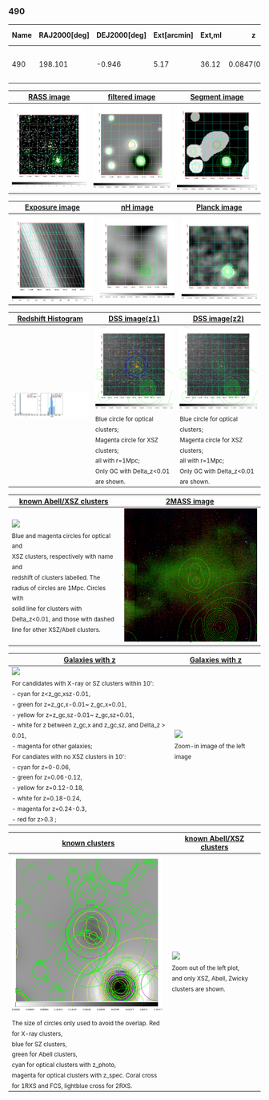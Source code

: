 <div STYLE="page-break-after: always;"></div>

### 490

|Name|RAJ2000[deg]|DEJ2000[deg] |Ext[arcmin]| Ext,ml | z | z_src| C|GC(XSZ,Delta_z<0.01)| GC(OPT,Delta_z<0.01)|GC| R_sig[arcmin] | R500[arcmin] | R500[Mpc]| CRsig[c/s] | CR500[c/s] |L500[1E44 erg/s]|F500[1E-12 erg/s/cm^2]| M500[1E14 Msun]|Tx[keV]|Cnt_sig|Beta|Rc[arcmin]|Comment|Alias|
|---|---|---|---|---|---|------|---|--------|---------|----------|---|---|---|---|---|---|---|---|---|---|---|---|---|---|
|490| 198.101| -0.946| 5.17| 36.12| 0.0847(0.005)| z1, z_xsz| B| F20| A, N, RM, W| A, F20, N, W| 18.775| 8.909| 0.850| 0.237(0.077)| 0.218(0.071)| 0.742(0.216)| 4.164(1.215)| 1.89(0.28)| 3.26(0.30)| 72.2| 0.810(-0.145+0.127)| 9.084(-2.246+1.752)| -| t267|

|[RASS image](../image/490/490_img.pdf)|[filtered image](../image/490/490_fil.pdf)|[Segment image](../image/490/490_seg.pdf)|
|-------------------|--------------------|-------------------|
| <img src="../image/490/490_img.png" width="300">  | <img src="../image/490/490_fil.png" width="300">   | <img src="../image/490/490_seg.png" width="300">  |

|[Exposure image](../image/490/490_mex.pdf)| [nH image](../image/490/490_nh.pdf)| [Planck image](../image/490/490_p.pdf)|
|-------------------|--------------------|-------------------|
|<img src="../image/490/490_mex.png" width="300">   | <img src="../image/490/490_nh.png" width="300">    | <img src="../image/490/490_p.png" width="300"> |

|[Redshift Histogram](../image/490/490_zg.pdf) | [DSS image(z1)](../image/490/490_dss_z1.pdf)      |  [DSS image(z2)](../image/490/490_dss_z2.pdf)    |
|-------------------|--------------------|-------------------|
|<img src="../image/490/490_zg.png" width="300"> |<img src="../image/490/490_dss_z1.png" width="300"> <sub><br>Blue circle for optical clusters; <br>Magenta circle for XSZ clusters; <br>all with r=1Mpc; <br>Only GC with Delta_z<0.01 are shown. </sub>| <img src="../image/490/490_dss_z2.png" width="300"><sub><br>Blue circle for optical clusters; <br>Magenta circle for XSZ clusters; <br>all with r=1Mpc; <br>Only GC with Delta_z<0.01 are shown. </sub> |

|[known Abell/XSZ clusters](../image/490/490_m.pdf) | [2MASS image](../image/490/490_2mass.pdf)      |
|-------------------|-------------------|
|<img src=../image/490/490_m.png width="300"> <br><sub>Blue and magenta circles for optical and <br>XSZ clusters, respectively with name and <br>redshift of clusters labelled. The <br>radius of circles are 1Mpc. Circles with <br>solid line for clusters with <br>Delta_z<0.01, and those with dashed <br>line for other XSZ/Abell clusters.        </sub>|<img src="../image/490/490_2mass.png" width="300">  |

|[Galaxies with z](../image/490/490_opt_ned.pdf) |[Galaxies with z](../image/490/490_opt_ned_zoom.pdf) |
|-------------------|-------------------|
| <img src=../image/490/490_opt_ned.png width="300"> <br><sub> For candidates with X-ray or SZ clusters within 10': <br> - cyan for z<z_gc,xsz-0.01, <br> - green for z=z_gc,x-0.01~ z_gc,x+0.01, <br> - yellow for z=z_gc,sz-0.01~ z_gc,sz+0.01, <br> - white for z between z_gc,x and z_gc,sz, and Delta_z > 0.01, <br> - magenta for other galaxies; <br>For candiates with no XSZ clusters in 10': <br> - cyan for z=0-0.06, <br> - green for z=0.06-0.12, <br> - yellow for z=0.12-0.18, <br> - white for z=0.18-0.24, <br> - magenta for z=0.24-0.3, <br> - red for z>0.3 ;  </sub>|<img src=../image/490/490_opt_ned_zoom.png width="300">  <br><sub> Zoom-in image of the left image</sub>|

|[known clusters](../image/490/490_gc.pdf) |[known Abell/XSZ clusters](../image/490/490_gc_large.pdf) |
|-------------------|-------------------|
| <img src=../image/490/490_gc.png width="300"> <br><sub> The size of circles only used to avoid the overlap. Red for X-ray clusters, <br> blue for SZ clusters, <br> green for Abell clusters, <br> cyan for optical clusters with z_photo, <br> magenta for optical clusters with z_spec. Coral cross for 1RXS and FCS, lightblue cross for 2RXS. </sub>|<img src=../image/490/490_gc_large.png width="300"> <br><sub> Zoom out of the left plot, <br> and only XSZ, Abell, Zwicky clusters are shown. </sub> |



